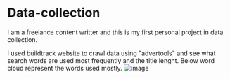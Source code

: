 # Data-collection

I am a freelance content writter and this is my first personal project in data collection. 

I used buildtrack website to crawl data using "advertools" and see what search words are used most frequently and the title lenght.
Below word cloud represent the words used mostly.
![image](https://user-images.githubusercontent.com/53037030/118265553-f87ee980-b4d6-11eb-9e37-f57b66fb11cc.png)

